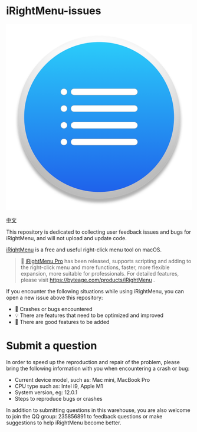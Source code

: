 # iRightMenu-issues

![iRightMenu](https://github.com/lemon4ex/iRightMenu-issues/blob/main/icon.png)

[中文](https://github.com/lemon4ex/iRightMenu-issues/blob/main/README_CN.md)

This repository is dedicated to collecting user feedback issues and bugs for iRightMenu, and will not upload and update code.

[iRightMenu](https://apps.apple.com/cn/app/irightmenu-%E5%8F%B3%E9%94%AE%E6%96%B0%E5%BB%BA%E6%96%87%E4%BB%B6%E8%8F%9C%E5%8D%95/id1542347829?mt=12) is a free and useful right-click menu tool on macOS.

> 🎉 [iRightMenu Pro](https://byteage.com/products/iRightMenu) has been released, supports scripting and adding to the right-click menu and more functions, faster, more flexible expansion, more suitable for professionals.
> For detailed features, please visit https://byteage.com/products/iRightMenu .

If you encounter the following situations while using iRightMenu, you can open a new issue above this repository:

- 🐛 Crashes or bugs encountered
- 💡 There are features that need to be optimized and improved
- 🎁 There are good features to be added

# Submit a question

In order to speed up the reproduction and repair of the problem, please bring the following information with you when encountering a crash or bug:

- Current device model, such as: Mac mini, MacBook Pro
- CPU type such as: Intel i9, Apple M1
- System version, eg: 12.0.1
- Steps to reproduce bugs or crashes

In addition to submitting questions in this warehouse, you are also welcome to join the QQ group: 235856891 to feedback questions or make suggestions to help iRightMenu become better.

